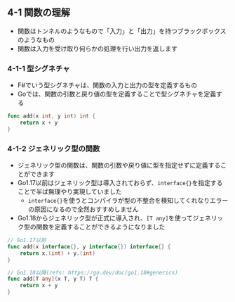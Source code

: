 ## 4-1 関数の理解

- 関数はトンネルのようなもので「入力」と「出力」を持つブラックボックスのようなもの
- 関数は入力を受け取り何らかの処理を行い出力を返します

### 4-1-1 型シグネチャ

- F#でいう型シグネチャは、関数の入力と出力の型を定義するもの
- Goでは、関数の引数と戻り値の型を定義することで型シグネチャを定義する

```go
func add(x int, y int) int {
    return x + y
}
```

### 4-1-2 ジェネリック型の関数

- ジェネリック型の関数は、関数の引数や戻り値に型を指定せずに定義することができます
- Go1.17以前はジェネリック型は導入されておらず、`interface{}`を指定することで半ば無理やり実現していました
  - `interface{}`を使うとコンパイラが型の不整合を検知してくれなりエラーの原因になるので全然おすすめしません
- Go1.18からジェネリック型が正式に導入され、`[T any]`を使ってジェネリック型の関数を定義することができるようになりました

```go
// Go1.17以前
func add(x interface{}, y interface{}) interface{} {
    return x.(int) + y.(int)
}
```

```go
// Go1.18以降(refs: https://go.dev/doc/go1.18#generics)
func add[T any](x T, y T) T {
    return x + y
}
```